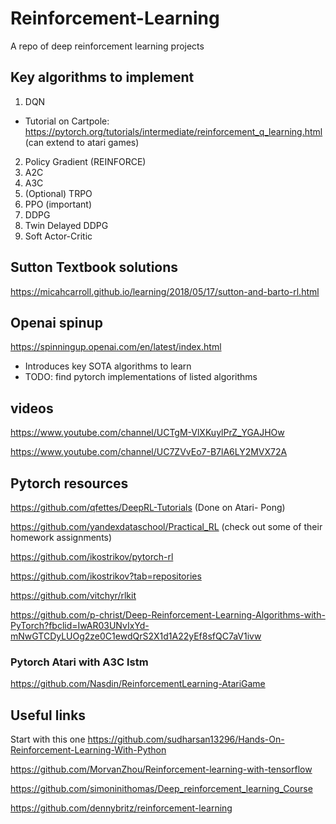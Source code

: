# Reinforcement-Learning
A repo of deep reinforcement learning projects

## Key algorithms to implement
1. DQN
  - Tutorial on Cartpole: https://pytorch.org/tutorials/intermediate/reinforcement_q_learning.html (can extend to atari games)
2. Policy Gradient (REINFORCE)
3. A2C
4. A3C
5. (Optional) TRPO
6. PPO (important)
7. DDPG
8. Twin Delayed DDPG
9. Soft Actor-Critic

## Sutton Textbook solutions
https://micahcarroll.github.io/learning/2018/05/17/sutton-and-barto-rl.html

## Openai spinup
https://spinningup.openai.com/en/latest/index.html

- Introduces key SOTA algorithms to learn
- TODO: find pytorch implementations of listed algorithms


## videos
https://www.youtube.com/channel/UCTgM-VlXKuylPrZ_YGAJHOw

https://www.youtube.com/channel/UC7ZVvEo7-B7lA6LY2MVX72A

## Pytorch resources
https://github.com/qfettes/DeepRL-Tutorials (Done on Atari- Pong)

https://github.com/yandexdataschool/Practical_RL (check out some of their homework assignments)

https://github.com/ikostrikov/pytorch-rl

https://github.com/ikostrikov?tab=repositories

https://github.com/vitchyr/rlkit

https://github.com/p-christ/Deep-Reinforcement-Learning-Algorithms-with-PyTorch?fbclid=IwAR03UNvIxYd-mNwGTCDyLUOg2ze0C1ewdQrS2X1d1A22yEf8sfQC7aV1ivw


### Pytorch Atari with A3C lstm
https://github.com/Nasdin/ReinforcementLearning-AtariGame

## Useful links

Start with this one
https://github.com/sudharsan13296/Hands-On-Reinforcement-Learning-With-Python

https://github.com/MorvanZhou/Reinforcement-learning-with-tensorflow

https://github.com/simoninithomas/Deep_reinforcement_learning_Course

https://github.com/dennybritz/reinforcement-learning


